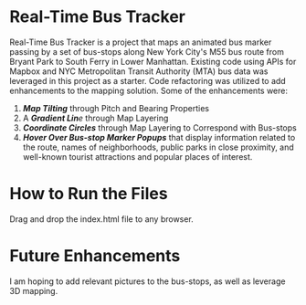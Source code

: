 # Real-Time Bus Tracker
Real-Time Bus Tracker is a project that maps an animated bus marker passing by a set of bus-stops along New York City's M55 bus route from Bryant Park to South Ferry in Lower Manhattan.  Existing code using APIs for Mapbox and NYC Metropolitan Transit Authority (MTA) bus data was leveraged in this project as a starter.  Code refactoring was utilized to add enhancements to the mapping solution. Some of the enhancements were:

1. _**Map Tilting**_ through Pitch and Bearing Properties
2. A _**Gradient Lin**e_ through Map Layering
3. _**Coordinate Circles**_ through Map Layering to Correspond with Bus-stops
4. _**Hover Over Bus-stop Marker Popups**_ that display information related to the route, names of neighborhoods, public parks in close proximity, and well-known tourist attractions and popular places of interest.

# How to Run the Files
Drag and drop the index.html file to any browser.

# Future Enhancements
I am hoping to add relevant pictures to the bus-stops, as well as leverage 3D mapping.



